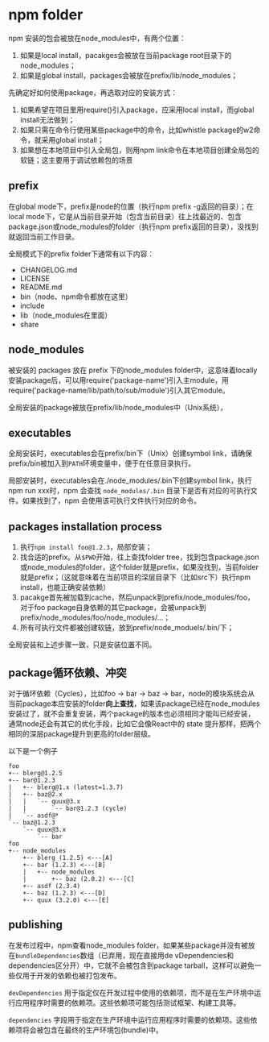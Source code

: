 # npm folder

npm 安装的包会被放在node_modules中，有两个位置：

1. 如果是local install，pacakges会被放在当前package root目录下的node_modules；
2. 如果是global install，packages会被放在prefix/lib/node_modules；

先确定好如何使用package，再选取对应的安装方式：

1. 如果希望在项目里用require()引入package，应采用local install，而global install无法做到；
2. 如果只需在命令行使用某些package中的命令，比如whistle package的w2命令，就采用global install；
3. 如果想在本地项目中引入全局包，则用npm link命令在本地项目创建全局包的软链；这主要用于调试依赖包的场景

## prefix

在global mode下，prefix是node的位置（执行npm prefix -g返回的目录）；在local mode下，它是从当前目录开始（包含当前目录）往上找最近的、包含package.json或node_modules的folder（执行npm prefix返回的目录），没找到就返回当前工作目录。

全局模式下的prefix folder下通常有以下内容：

- CHANGELOG.md
- LICENSE
- README.md
- bin（node、npm命令都放在这里）
- include
- lib（node_modules在里面）
- share

## node_modules

被安装的 packages 放在 prefix 下的node_modules folder中，这意味着locally安装package后，可以用require('package-name')引入主module，用require('package-name/lib/path/to/sub/module')引入其它module。

全局安装的package被放在prefix/lib/node_modules中（Unix系统），

## executables

全局安装时，executables会在prefix/bin下（Unix）创建symbol link，请确保prefix/bin被加入到`PATH`环境变量中，便于在任意目录执行。

局部安装时，executables会在./node_modules/.bin下创建symbol link，执行npm run xxx时，npm 会查找 `node_modules/.bin` 目录下是否有对应的可执行文件。如果找到了，npm 会使用该可执行文件执行对应的命令。

## packages installation process

1. 执行`npm install foo@1.2.3`，局部安装；
2. 找合适的prefix。从`$PWD`开始，往上查找folder tree，找到包含package.json或node_modules的folder，这个folder就是prefix，如果没找到，当前folder就是prefix；（这就意味着在当前项目的深层目录下（比如src下）执行npm install，也能正确安装依赖）
3. pacakge首先被加载到cache，然后unpack到prefix/node_modules/foo，对于foo package自身依赖的其它package，会被unpack到prefix/node_modules/foo/node_modules/...；
4. 所有可执行文件都被创建软链，放到prefix/node_moduels/.bin/下；

全局安装和上述步骤一致，只是安装位置不同。

## package循环依赖、冲突

对于循环依赖（Cycles），比如foo -> bar -> baz -> bar，node的模块系统会从当前package本应安装的folder**向上查找**，如果该package已经在node_modules安装过了，就不会重复安装，两个package的版本也必须相同才能叫已经安装，通常node还会有其它的优化手段，比如它会像React中的 state 提升那样，把两个相同的深层package提升到更高的folder层级。

以下是一个例子

```plain
foo
+-- blerg@1.2.5
+-- bar@1.2.3
|   +-- blerg@1.x (latest=1.3.7)
|   +-- baz@2.x
|   |   `-- quux@3.x
|   |       `-- bar@1.2.3 (cycle)
|   `-- asdf@*
`-- baz@1.2.3
    `-- quux@3.x
        `-- bar
foo
+-- node_modules
    +-- blerg (1.2.5) <---[A]
    +-- bar (1.2.3) <---[B]
    |   +-- node_modules
    |       +-- baz (2.0.2) <---[C]
    +-- asdf (2.3.4)
    +-- baz (1.2.3) <---[D]
    +-- quux (3.2.0) <---[E]
```

## publishing

在发布过程中，npm查看node_modules folder，如果某些package并没有被放在`bundleDependencies`数组（已弃用，现在直接用de vDependencies和dependencies区分开）中，它就不会被包含到package tarball，这样可以避免一些仅用于开发的依赖也被打包发布。

`devDependencies` 用于指定仅在开发过程中使用的依赖项，而不是在生产环境中运行应用程序时需要的依赖项。这些依赖项可能包括测试框架、构建工具等。

`dependencies` 字段用于指定在生产环境中运行应用程序时需要的依赖项。这些依赖项将会被包含在最终的生产环境包(bundle)中。
